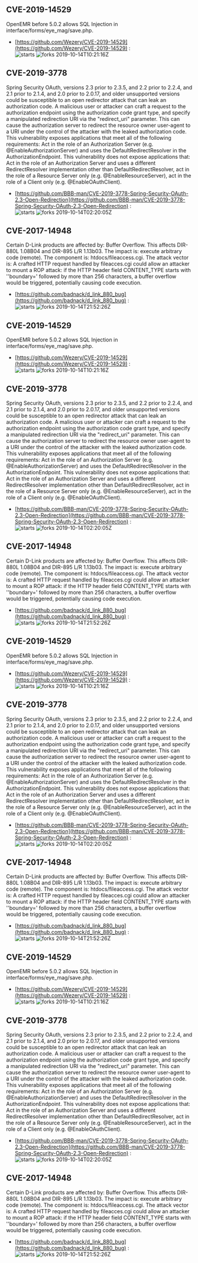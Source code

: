 ## CVE-2019-14529
 OpenEMR before 5.0.2 allows SQL Injection in interface/forms/eye_mag/save.php.

- [https://github.com/Wezery/CVE-2019-14529](https://github.com/Wezery/CVE-2019-14529) :  
![starts](https://img.shields.io/github/stars/Wezery/CVE-2019-14529.svg) 
![forks](https://img.shields.io/github/forks/Wezery/CVE-2019-14529.svg) 
2019-10-14T10:21:16Z

## CVE-2019-3778
 Spring Security OAuth, versions 2.3 prior to 2.3.5, and 2.2 prior to 2.2.4, and 2.1 prior to 2.1.4, and 2.0 prior to 2.0.17, and older unsupported versions could be susceptible to an open redirector attack that can leak an authorization code. A malicious user or attacker can craft a request to the authorization endpoint using the authorization code grant type, and specify a manipulated redirection URI via the "redirect_uri" parameter. This can cause the authorization server to redirect the resource owner user-agent to a URI under the control of the attacker with the leaked authorization code. This vulnerability exposes applications that meet all of the following requirements: Act in the role of an Authorization Server (e.g. @EnableAuthorizationServer) and uses the DefaultRedirectResolver in the AuthorizationEndpoint. This vulnerability does not expose applications that: Act in the role of an Authorization Server and uses a different RedirectResolver implementation other than DefaultRedirectResolver, act in the role of a Resource Server only (e.g. @EnableResourceServer), act in the role of a Client only (e.g. @EnableOAuthClient).

- [https://github.com/BBB-man/CVE-2019-3778-Spring-Security-OAuth-2.3-Open-Redirection](https://github.com/BBB-man/CVE-2019-3778-Spring-Security-OAuth-2.3-Open-Redirection) :  
![starts](https://img.shields.io/github/stars/BBB-man/CVE-2019-3778-Spring-Security-OAuth-2.3-Open-Redirection.svg) 
![forks](https://img.shields.io/github/forks/BBB-man/CVE-2019-3778-Spring-Security-OAuth-2.3-Open-Redirection.svg) 
2019-10-14T02:20:05Z

## CVE-2017-14948
 Certain D-Link products are affected by: Buffer Overflow. This affects DIR-880L 1.08B04 and DIR-895 L/R 1.13b03. The impact is: execute arbitrary code (remote). The component is: htdocs/fileaccess.cgi. The attack vector is: A crafted HTTP request handled by fileacces.cgi could allow an attacker to mount a ROP attack: if the HTTP header field CONTENT_TYPE starts with ''boundary=' followed by more than 256 characters, a buffer overflow would be triggered, potentially causing code execution.

- [https://github.com/badnack/d_link_880_bug](https://github.com/badnack/d_link_880_bug) :  
![starts](https://img.shields.io/github/stars/badnack/d_link_880_bug.svg) 
![forks](https://img.shields.io/github/forks/badnack/d_link_880_bug.svg) 
2019-10-14T21:52:26Z

## CVE-2019-14529
 OpenEMR before 5.0.2 allows SQL Injection in interface/forms/eye_mag/save.php.

- [https://github.com/Wezery/CVE-2019-14529](https://github.com/Wezery/CVE-2019-14529) :  
![starts](https://img.shields.io/github/stars/Wezery/CVE-2019-14529.svg) 
![forks](https://img.shields.io/github/forks/Wezery/CVE-2019-14529.svg) 
2019-10-14T10:21:16Z

## CVE-2019-3778
 Spring Security OAuth, versions 2.3 prior to 2.3.5, and 2.2 prior to 2.2.4, and 2.1 prior to 2.1.4, and 2.0 prior to 2.0.17, and older unsupported versions could be susceptible to an open redirector attack that can leak an authorization code. A malicious user or attacker can craft a request to the authorization endpoint using the authorization code grant type, and specify a manipulated redirection URI via the "redirect_uri" parameter. This can cause the authorization server to redirect the resource owner user-agent to a URI under the control of the attacker with the leaked authorization code. This vulnerability exposes applications that meet all of the following requirements: Act in the role of an Authorization Server (e.g. @EnableAuthorizationServer) and uses the DefaultRedirectResolver in the AuthorizationEndpoint. This vulnerability does not expose applications that: Act in the role of an Authorization Server and uses a different RedirectResolver implementation other than DefaultRedirectResolver, act in the role of a Resource Server only (e.g. @EnableResourceServer), act in the role of a Client only (e.g. @EnableOAuthClient).

- [https://github.com/BBB-man/CVE-2019-3778-Spring-Security-OAuth-2.3-Open-Redirection](https://github.com/BBB-man/CVE-2019-3778-Spring-Security-OAuth-2.3-Open-Redirection) :  
![starts](https://img.shields.io/github/stars/BBB-man/CVE-2019-3778-Spring-Security-OAuth-2.3-Open-Redirection.svg) 
![forks](https://img.shields.io/github/forks/BBB-man/CVE-2019-3778-Spring-Security-OAuth-2.3-Open-Redirection.svg) 
2019-10-14T02:20:05Z

## CVE-2017-14948
 Certain D-Link products are affected by: Buffer Overflow. This affects DIR-880L 1.08B04 and DIR-895 L/R 1.13b03. The impact is: execute arbitrary code (remote). The component is: htdocs/fileaccess.cgi. The attack vector is: A crafted HTTP request handled by fileacces.cgi could allow an attacker to mount a ROP attack: if the HTTP header field CONTENT_TYPE starts with ''boundary=' followed by more than 256 characters, a buffer overflow would be triggered, potentially causing code execution.

- [https://github.com/badnack/d_link_880_bug](https://github.com/badnack/d_link_880_bug) :  
![starts](https://img.shields.io/github/stars/badnack/d_link_880_bug.svg) 
![forks](https://img.shields.io/github/forks/badnack/d_link_880_bug.svg) 
2019-10-14T21:52:26Z

## CVE-2019-14529
 OpenEMR before 5.0.2 allows SQL Injection in interface/forms/eye_mag/save.php.

- [https://github.com/Wezery/CVE-2019-14529](https://github.com/Wezery/CVE-2019-14529) :  
![starts](https://img.shields.io/github/stars/Wezery/CVE-2019-14529.svg) 
![forks](https://img.shields.io/github/forks/Wezery/CVE-2019-14529.svg) 
2019-10-14T10:21:16Z

## CVE-2019-3778
 Spring Security OAuth, versions 2.3 prior to 2.3.5, and 2.2 prior to 2.2.4, and 2.1 prior to 2.1.4, and 2.0 prior to 2.0.17, and older unsupported versions could be susceptible to an open redirector attack that can leak an authorization code. A malicious user or attacker can craft a request to the authorization endpoint using the authorization code grant type, and specify a manipulated redirection URI via the "redirect_uri" parameter. This can cause the authorization server to redirect the resource owner user-agent to a URI under the control of the attacker with the leaked authorization code. This vulnerability exposes applications that meet all of the following requirements: Act in the role of an Authorization Server (e.g. @EnableAuthorizationServer) and uses the DefaultRedirectResolver in the AuthorizationEndpoint. This vulnerability does not expose applications that: Act in the role of an Authorization Server and uses a different RedirectResolver implementation other than DefaultRedirectResolver, act in the role of a Resource Server only (e.g. @EnableResourceServer), act in the role of a Client only (e.g. @EnableOAuthClient).

- [https://github.com/BBB-man/CVE-2019-3778-Spring-Security-OAuth-2.3-Open-Redirection](https://github.com/BBB-man/CVE-2019-3778-Spring-Security-OAuth-2.3-Open-Redirection) :  
![starts](https://img.shields.io/github/stars/BBB-man/CVE-2019-3778-Spring-Security-OAuth-2.3-Open-Redirection.svg) 
![forks](https://img.shields.io/github/forks/BBB-man/CVE-2019-3778-Spring-Security-OAuth-2.3-Open-Redirection.svg) 
2019-10-14T02:20:05Z

## CVE-2017-14948
 Certain D-Link products are affected by: Buffer Overflow. This affects DIR-880L 1.08B04 and DIR-895 L/R 1.13b03. The impact is: execute arbitrary code (remote). The component is: htdocs/fileaccess.cgi. The attack vector is: A crafted HTTP request handled by fileacces.cgi could allow an attacker to mount a ROP attack: if the HTTP header field CONTENT_TYPE starts with ''boundary=' followed by more than 256 characters, a buffer overflow would be triggered, potentially causing code execution.

- [https://github.com/badnack/d_link_880_bug](https://github.com/badnack/d_link_880_bug) :  
![starts](https://img.shields.io/github/stars/badnack/d_link_880_bug.svg) 
![forks](https://img.shields.io/github/forks/badnack/d_link_880_bug.svg) 
2019-10-14T21:52:26Z

## CVE-2019-14529
 OpenEMR before 5.0.2 allows SQL Injection in interface/forms/eye_mag/save.php.

- [https://github.com/Wezery/CVE-2019-14529](https://github.com/Wezery/CVE-2019-14529) :  
![starts](https://img.shields.io/github/stars/Wezery/CVE-2019-14529.svg) 
![forks](https://img.shields.io/github/forks/Wezery/CVE-2019-14529.svg) 
2019-10-14T10:21:16Z

## CVE-2019-3778
 Spring Security OAuth, versions 2.3 prior to 2.3.5, and 2.2 prior to 2.2.4, and 2.1 prior to 2.1.4, and 2.0 prior to 2.0.17, and older unsupported versions could be susceptible to an open redirector attack that can leak an authorization code. A malicious user or attacker can craft a request to the authorization endpoint using the authorization code grant type, and specify a manipulated redirection URI via the "redirect_uri" parameter. This can cause the authorization server to redirect the resource owner user-agent to a URI under the control of the attacker with the leaked authorization code. This vulnerability exposes applications that meet all of the following requirements: Act in the role of an Authorization Server (e.g. @EnableAuthorizationServer) and uses the DefaultRedirectResolver in the AuthorizationEndpoint. This vulnerability does not expose applications that: Act in the role of an Authorization Server and uses a different RedirectResolver implementation other than DefaultRedirectResolver, act in the role of a Resource Server only (e.g. @EnableResourceServer), act in the role of a Client only (e.g. @EnableOAuthClient).

- [https://github.com/BBB-man/CVE-2019-3778-Spring-Security-OAuth-2.3-Open-Redirection](https://github.com/BBB-man/CVE-2019-3778-Spring-Security-OAuth-2.3-Open-Redirection) :  
![starts](https://img.shields.io/github/stars/BBB-man/CVE-2019-3778-Spring-Security-OAuth-2.3-Open-Redirection.svg) 
![forks](https://img.shields.io/github/forks/BBB-man/CVE-2019-3778-Spring-Security-OAuth-2.3-Open-Redirection.svg) 
2019-10-14T02:20:05Z

## CVE-2017-14948
 Certain D-Link products are affected by: Buffer Overflow. This affects DIR-880L 1.08B04 and DIR-895 L/R 1.13b03. The impact is: execute arbitrary code (remote). The component is: htdocs/fileaccess.cgi. The attack vector is: A crafted HTTP request handled by fileacces.cgi could allow an attacker to mount a ROP attack: if the HTTP header field CONTENT_TYPE starts with ''boundary=' followed by more than 256 characters, a buffer overflow would be triggered, potentially causing code execution.

- [https://github.com/badnack/d_link_880_bug](https://github.com/badnack/d_link_880_bug) :  
![starts](https://img.shields.io/github/stars/badnack/d_link_880_bug.svg) 
![forks](https://img.shields.io/github/forks/badnack/d_link_880_bug.svg) 
2019-10-14T21:52:26Z


